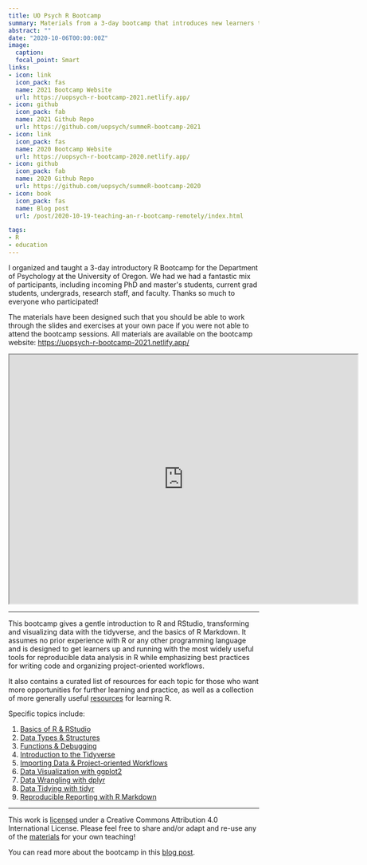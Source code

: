 ```yaml
---
title: UO Psych R Bootcamp
summary: Materials from a 3-day bootcamp that introduces new learners to R, RStudio and the tidyverse.
abstract: ""
date: "2020-10-06T00:00:00Z"
image:
  caption: 
  focal_point: Smart
links:
- icon: link
  icon_pack: fas
  name: 2021 Bootcamp Website
  url: https://uopsych-r-bootcamp-2021.netlify.app/
- icon: github
  icon_pack: fab
  name: 2021 Github Repo
  url: https://github.com/uopsych/summeR-bootcamp-2021
- icon: link
  icon_pack: fas
  name: 2020 Bootcamp Website
  url: https://uopsych-r-bootcamp-2020.netlify.app/
- icon: github
  icon_pack: fab
  name: 2020 Github Repo
  url: https://github.com/uopsych/summeR-bootcamp-2020
- icon: book
  icon_pack: fas
  name: Blog post
  url: /post/2020-10-19-teaching-an-r-bootcamp-remotely/index.html

tags:
- R
- education
---
```


I organized and taught a 3-day introductory R Bootcamp for the Department of Psychology at the University of Oregon. We had we had a fantastic mix of participants, including incoming PhD and master's students, current grad students, undergrads, research staff, and faculty. Thanks so much to everyone who participated!

The materials have been designed such that you should be able to work through the slides and exercises at your own pace if you were not able to attend the bootcamp sessions. All materials are available on the bootcamp website: https://uopsych-r-bootcamp-2021.netlify.app/

<div>
  <iframe
      width="700"
      height="500"
      src="https://uopsych-r-bootcamp-2021.netlify.app/">
  </iframe>
</div>

***

This bootcamp gives a gentle introduction to R and RStudio, transforming and visualizing data with the tidyverse, and the basics of R Markdown. It assumes no prior experience with R or any other programming language and is designed to get learners up and running with the most widely useful tools for reproducible data analysis in R while emphasizing best practices for writing code and organizing project-oriented workflows. 

It also contains a curated list of resources for each topic for those who want more opportunities for further learning and practice, as well as a collection of more generally useful [resources](https://uopsych-r-bootcamp-2021.netlify.app/resources/) for learning R.

Specific topics include:

1. [Basics of R & RStudio](https://uopsych-r-bootcamp-2021.netlify.app/post/01-r-basics/)
2. [Data Types & Structures](https://uopsych-r-bootcamp-2021.netlify.app/post/02-data-types)
3. [Functions & Debugging](https://uopsych-r-bootcamp-2021.netlify.app/post/03-functions/)
4. [Introduction to the Tidyverse](https://uopsych-r-bootcamp-2021.netlify.app/post/04-intro-tidyverse/)
5. [Importing Data & Project-oriented Workflows](https://uopsych-r-bootcamp-2021.netlify.app/post/05-importing-workflows/)
6. [Data Visualization with ggplot2](https://uopsych-r-bootcamp-2021.netlify.app/post/06-ggplot2/)
7. [Data Wrangling with dplyr](https://uopsych-r-bootcamp-2021.netlify.app/post/07-dplyr/)
8. [Data Tidying with tidyr](https://uopsych-r-bootcamp-2021.netlify.app/post/08-tidyr/)
9. [Reproducible Reporting with R Markdown](https://uopsych-r-bootcamp-2021.netlify.app/post/09-rmarkdown/)

***

This work is [licensed](https://github.com/uopsych/summeR-bootcamp-2021/blob/main/LICENSE.md) under a Creative Commons Attribution 4.0 International License. Please feel free to share and/or adapt and re-use any of the [materials](https://github.com/uopsych/summeR-bootcamp-2021) for your own teaching!

You can read more about the bootcamp in this [blog post](/blog/2020-10-19-teaching-an-r-bootcamp-remotely/).